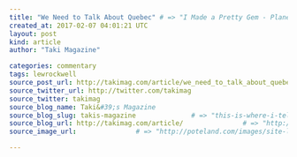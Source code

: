 ```yaml
---
title: "We Need to Talk About Quebec" # => "I Made a Pretty Gem - Planet.rb"
created_at: 2017-02-07 04:01:21 UTC
layout: post
kind: article
author: "Taki Magazine"

categories: commentary
tags: lewrockwell
source_post_url: http://takimag.com/article/we_need_to_talk_about_quebec_kathy_shaidle    # => "http://poteland.com/blog/i-made-a-pretty-gem-planet-dot-rb/"
source_twitter_url: http://twitter.com/takimag
source_twitter: takimag
source_blog_name: Taki&#39;s Magazine
source_blog_slug: takis-magazine              # => "this-is-where-i-tell-you-stuff"
source_blog_url: http://takimag.com/article/               # => "http://poteland.com/articles"
source_image_url:               # => "http://poteland.com/images/site-logo.png"

---
```



<!--
   by Kathy Shaidle&lt;br&gt;
	  

&lt;img src=&quot;http://takimag.com/images/uploads/bigstock-MONTREAL-CANADA--SEP--City-109705262.jpg&quot; style=&quot;float:left;margin-right:8px;&quot;&gt;
	






	
		Americans left and right are, understandably, only interested in “Canadian initiatives,” (“worthwhile” or otherwise) when these can be whittled into pointed sticks with which to poke their domestic opponents.

So ever since Trump’s election, U.S. “progressives” have turned their...
	&lt;p&gt;&lt;a href=&quot;http://takimag.com/article/we_need_to_talk_about_quebec_kathy_shaidle&quot;&gt;Read the rest at Taki&#39;s Magazine&lt;/a&gt;&lt;/p&gt;
						
	  
	  
	  
	  &lt;div class=&quot;feedflare&quot;&gt;
&lt;a href=&quot;http://feeds.feedburner.com/~ff/takimag?a=4FL5njSJjTc:azoewI_LX7o:yIl2AUoC8zA&quot;&gt;&lt;img src=&quot;http://feeds.feedburner.com/~ff/takimag?d=yIl2AUoC8zA&quot; border=&quot;0&quot;&gt;&lt;/a&gt; &lt;a href=&quot;http://feeds.feedburner.com/~ff/takimag?a=4FL5njSJjTc:azoewI_LX7o:qj6IDK7rITs&quot;&gt;&lt;img src=&quot;http://feeds.feedburner.com/~ff/takimag?d=qj6IDK7rITs&quot; border=&quot;0&quot;&gt;&lt;/a&gt; &lt;a href=&quot;http://feeds.feedburner.com/~ff/takimag?a=4FL5njSJjTc:azoewI_LX7o:gIN9vFwOqvQ&quot;&gt;&lt;img src=&quot;http://feeds.feedburner.com/~ff/takimag?i=4FL5njSJjTc:azoewI_LX7o:gIN9vFwOqvQ&quot; border=&quot;0&quot;&gt;&lt;/a&gt;
&lt;/div&gt;&lt;img src=&quot;http://feeds.feedburner.com/~r/takimag/~4/4FL5njSJjTc&quot; height=&quot;1&quot; width=&quot;1&quot; alt=&quot;&quot;&gt;           # => "I’ve been hurting to write this ever since we had the idea of creating a Planet for Cubox..." (Continued)
   takis-magazine              # => "this-is-where-i-tell-you-stuff"
   http://takimag.com/article/               # => "http://poteland.com/articles"
                 # => "http://poteland.com/images/site-logo.png"
by Kathy Shaidle<br>
	  

<img src="http://takimag.com/images/uploads/bigstock-MONTREAL-CANADA--SEP--City-109705262.jpg" style="float:left;margin-right:8px;">
	






	
		Americans left and right are, understandably, only interested in “Canadian initiatives,” (“worthwhile” or otherwise) when these can be whittled into pointed sticks with which to poke their domestic opponents.

So ever since Trump’s election, U.S. “progressives” have turned their...
	<p><a href="http://takimag.com/article/we_need_to_talk_about_quebec_kathy_shaidle">Read the rest at Taki's Magazine</a></p>
						
	  
	  
	  
	  <div class="feedflare">
<a href="http://feeds.feedburner.com/~ff/takimag?a=4FL5njSJjTc:azoewI_LX7o:yIl2AUoC8zA"><img src="http://feeds.feedburner.com/~ff/takimag?d=yIl2AUoC8zA" border="0"></a> <a href="http://feeds.feedburner.com/~ff/takimag?a=4FL5njSJjTc:azoewI_LX7o:qj6IDK7rITs"><img src="http://feeds.feedburner.com/~ff/takimag?d=qj6IDK7rITs" border="0"></a> <a href="http://feeds.feedburner.com/~ff/takimag?a=4FL5njSJjTc:azoewI_LX7o:gIN9vFwOqvQ"><img src="http://feeds.feedburner.com/~ff/takimag?i=4FL5njSJjTc:azoewI_LX7o:gIN9vFwOqvQ" border="0"></a>
</div><img src="http://feeds.feedburner.com/~r/takimag/~4/4FL5njSJjTc" height="1" width="1" alt=""><div class="">
    <i>Source: <a href="http://takimag.com/article/">Taki&#39;s Magazine</a></i>
</div>
